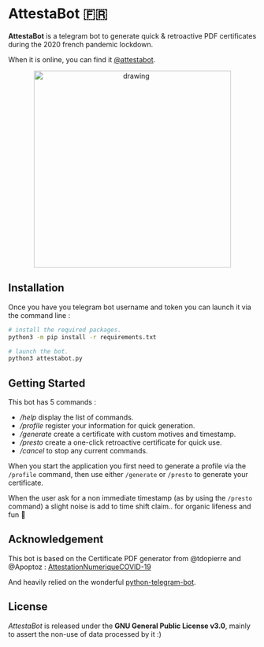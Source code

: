 # AttestaBot :fr:

**AttestaBot** is a telegram bot to generate quick & retroactive PDF certificates during
the 2020 french pandemic lockdown.

When it is online, you can find it [@attestabot](https://t.me/attestabot).

<p align="center">
  <a href="https://i.imgur.com/xuRg8hQ.png">
  <img src="https://i.imgur.com/xuRg8hQ.png" alt="drawing" height="400px"/>
  </a>
</p>

## Installation

Once you have you telegram bot username and token you can launch it via the command line :
```bash
# install the required packages. 
python3 -m pip install -r requirements.txt

# launch the bot.
python3 attestabot.py
```

## Getting Started

This bot has 5 commands :
* */help* display the list of commands.
* */profile* register your information for quick generation.
* */generate* create a certificate with custom motives and timestamp.
* */presto* create a one-click retroactive certificate for quick use.
* */cancel* to stop any current commands. 

When you start the application you first need to generate a profile via the `/profile`
command, then use either `/generate` or `/presto` to generate your certificate.

When the user ask for a non immediate timestamp (as by using the `/presto` command) a slight noise
is add to time shift claim.. for organic lifeness and fun :leaves:

## Acknowledgement

This bot is based on the Certificate PDF generator from @tdopierre and @Apoptoz :
[AttestationNumeriqueCOVID-19](https://github.com/Apoptoz/AttestationNumeriqueCOVID-19)

And heavily relied on the wonderful [python-telegram-bot](https://github.com/python-telegram-bot/python-telegram-bot).

## License

*AttestaBot* is released under the **GNU General Public License v3.0**, mainly to assert the non-use of data processed by it :)
